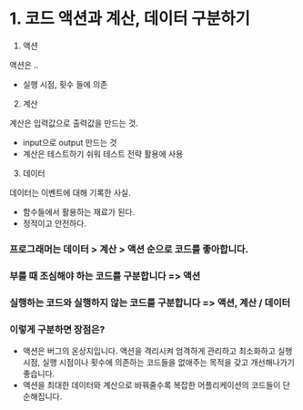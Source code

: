 # 1. 코드 액션과 계산, 데이터 구분하기

1. 액션

액션은 ..

* 실행 시점, 횟수 들에 의존



2. 계산

계산은 입력값으로 출력값을 만드는 것.

* input으로 output 만드는 것
* 계산은 테스트하기 쉬워 테스트 전략 활용에 사용



3. 데이터

데이터는 이벤트에 대해 기록한 사실.

* 함수들에서 활용하는 재료가 된다.
* 정적이고 안전하다.



### 프로그래머는 데이터 > 계산 > 액션 순으로 코드를 좋아합니다.

### 부를 때 조심해야 하는 코드를 구분합니다 => 액션

### 실행하는 코드와 실행하지 않는 코드를 구분합니다 => 액션, 계산 / 데이터



### 이렇게 구분하면 장점은?



* 액션은 버그의 온상지입니다. 액션을 격리시켜 엄격하게 관리하고 최소화하고 실행 시점, 실행 시점이나 횟수에 의존하는 코드들을 없애주는 목적을 갖고 개선해나가기 좋습니다.
* 액션을 최대한 데이터와 계산으로 바꿔줄수록 복잡한 어플리케이션의 코드들이 단순해집니다.


